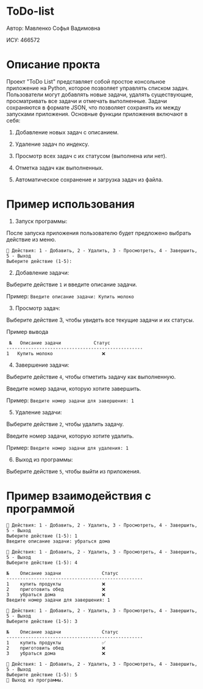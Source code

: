 # ToDo-list

Автор: Мавленко Софья Вадимовна

ИСУ: 466572

# Описание прокта #

Проект "ToDo List" представляет собой простое консольное приложение на Python, которое позволяет управлять списком задач. Пользователи могут добавлять новые задачи, удалять существующие, просматривать все задачи и отмечать выполненные. Задачи сохраняются в формате JSON, что позволяет сохранять их между запусками приложения. Основные функции приложения включают в себя:

1. Добавление новых задач с описанием.

2. Удаление задач по индексу.

3. Просмотр всех задач с их статусом (выполнена или нет).

4. Отметка задач как выполненных.

5. Автоматическое сохранение и загрузка задач из файла.

# Пример использования #

1. Запуск программы:

После запуска приложения пользователю будет предложено выбрать действие из меню.

```
🔧 Действия: 1 - Добавить, 2 - Удалить, 3 - Просмотреть, 4 - Завершить, 5 - Выход
Выберите действие (1-5):
```

2. Добавление задачи:

Выберите действие ```1``` и введите описание задачи.
   
Пример: ``` Введите описание задачи: Купить молоко ```

3. Просмотр задач:

Выберите действие 3, чтобы увидеть все текущие задачи и их статусы.

Пример вывода

```
 №   Описание задачи            Статус    
--------------------------------------------------
1   Купить молоко                  ❌
```
4. Завершение задачи:

Выберите действие ```4```, чтобы отметить задачу как выполненную.

Введите номер задачи, которую хотите завершить.

Пример: ```Введите номер задачи для завершения: 1```

5. Удаление задачи:

Выберите действие ``` 2 ```, чтобы удалить задачу.

Введите номер задачи, которую хотите удалить.

Пример: ```Введите номер задачи для удаления: 1```

6. Выход из программы:

Выберите действие ```5```, чтобы выйти из приложения.

# Пример взаимодействия с программой

```
🔧 Действия: 1 - Добавить, 2 - Удалить, 3 - Просмотреть, 4 - Завершить, 5 - Выход
Выберите действие (1-5): 1
Введите описание задачи: убраться дома

🔧 Действия: 1 - Добавить, 2 - Удалить, 3 - Просмотреть, 4 - Завершить, 5 - Выход
Выберите действие (1-5): 4

№    Описание задачи               Статус    
--------------------------------------------------
1    купить продукты               ❌         
2    приготовить обед              ❌         
3    убраться дома                 ❌         
Введите номер задачи для завершения: 1

🔧 Действия: 1 - Добавить, 2 - Удалить, 3 - Просмотреть, 4 - Завершить, 5 - Выход
Выберите действие (1-5): 3

№    Описание задачи               Статус    
--------------------------------------------------
1    купить продукты               ✅         
2    приготовить обед              ❌         
3    убраться дома                 ❌         

🔧 Действия: 1 - Добавить, 2 - Удалить, 3 - Просмотреть, 4 - Завершить, 5 - Выход
Выберите действие (1-5): 5
👋 Выход из программы.
```
